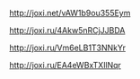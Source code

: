 <!-- node index.js -a list -->

http://joxi.net/vAW1b9ou355Eym

<!-- node index.js -a get -i 5 -->

http://joxi.ru/4Akw5nRCjJJBDA

<!-- node index.js -a add -n Mango -e mango@gmail.com -p 322-22-22 -->

http://joxi.ru/Vm6eLB1T3NNkYr

<!-- node index.js -a remove -i 3 -->

http://joxi.ru/EA4eWBxTXllNqr
